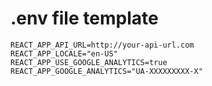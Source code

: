 # .env file template

```
REACT_APP_API_URL=http://your-api-url.com
REACT_APP_LOCALE="en-US"
REACT_APP_USE_GOOGLE_ANALYTICS=true
REACT_APP_GOOGLE_ANALYTICS="UA-XXXXXXXXX-X"
```
